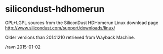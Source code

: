 silicondust-hdhomerun
=====================

GPL+LGPL sources from the SiliconDust HDHomerun Linux download page 
http://www.silicondust.com/support/downloads/linux/

Older versions than 20141210 retrieved from Wayback Machine.

/ravn 2015-01-02


